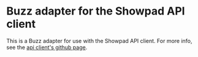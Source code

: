 Buzz adapter for the Showpad API client
========================================

This is a Buzz adapter for use with the Showpad API client. For more info, see the [api client's github page](https://github.com/turanct/showpad-api).
